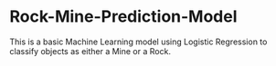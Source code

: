 # Rock-Mine-Prediction-Model
This is a basic Machine Learning model using Logistic Regression to classify objects as either a Mine or a Rock.
